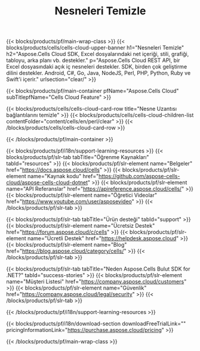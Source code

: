 ﻿---
title:  Nesneleri Temizle
description:  Aspose.Cells Cloud REST API, bir Excel dosyasındaki açık iç nesneleri destekler. SDK, birden çok geliştirme dilini destekler. Android, C#, Go, Java, NodeJS, Perl, PHP, Python, Ruby ve Swift'i içerir.
url: /tr/perl/clear/
---
{{< blocks/products/pf/main-wrap-class >}}
{{< blocks/products/cells/cells-cloud-upper-banner h1="Nesneleri Temizle" h2="Aspose.Cells Cloud SDK, Excel dosyalarındaki net içeriği, stili, grafiği, tabloyu, arka planı vb. destekler." p="Aspose.Cells Cloud REST API, bir Excel dosyasındaki açık iç nesneleri destekler. SDK, birden çok geliştirme dilini destekler. Android, C#, Go, Java, NodeJS, Perl, PHP, Python, Ruby ve Swift\'i içerir." urlsection="clear/" >}}

{{< blocks/products/pf/main-container pfName="Aspose.Cells Cloud" subTitlepfName="Cells Cloud Feature" >}}

{{< blocks/products/cells/cells-cloud-card-row title="Nesne Uzantısı bağlantılarını temizle" >}}
{{< blocks/products/cells/cells-cloud-children-list contentFolder="content/cells/en/perl/clear" >}} 
{{< /blocks/products/cells/cells-cloud-card-row >}}


{{< /blocks/products/pf/main-container >}}

{{< blocks/products/pf/i18n/support-learning-resources >}}
{{< blocks/products/pf/slr-tab tabTitle="Öğrenme Kaynakları" tabId="resources" >}}
{{< blocks/products/pf/slr-element name="Belgeler" href="https://docs.aspose.cloud/cells" >}}
{{< blocks/products/pf/slr-element name="Kaynak kodu" href="https://github.com/aspose-cells-cloud/aspose-cells-cloud-dotnet" >}}
{{< blocks/products/pf/slr-element name="API Referanslar" href="https://apireference.aspose.cloud/cells/" >}}
{{< blocks/products/pf/slr-element name="Öğretici Videolar" href="https://www.youtube.com/user/asposevideo" >}}
{{< /blocks/products/pf/slr-tab >}}

{{< blocks/products/pf/slr-tab tabTitle="Ürün desteği" tabId="support" >}}
{{< blocks/products/pf/slr-element name="Ücretsiz Destek" href="https://forum.aspose.cloud/c/cells" >}}
{{< blocks/products/pf/slr-element name="Ücretli Destek" href="https://helpdesk.aspose.cloud" >}}
{{< blocks/products/pf/slr-element name="Blog" href="https://blog.aspose.cloud/category/cells/" >}}
{{< /blocks/products/pf/slr-tab >}}

{{< blocks/products/pf/slr-tab tabTitle="Neden Aspose.Cells Bulut SDK for .NET?" tabId="success-stories" >}}
{{< blocks/products/pf/slr-element name="Müşteri Listesi" href="https://company.aspose.cloud/customers" >}}
{{< blocks/products/pf/slr-element name="Güvenlik" href="https://company.aspose.cloud/legal/security" >}}
{{< /blocks/products/pf/slr-tab >}}

{{< /blocks/products/pf/i18n/support-learning-resources >}}

{{< blocks/products/pf/i18n/download-section downloadFreeTrialLink="" pricingInformationLink="https://purchase.aspose.cloud/pricing" >}}

{{< /blocks/products/pf/main-wrap-class >}}
